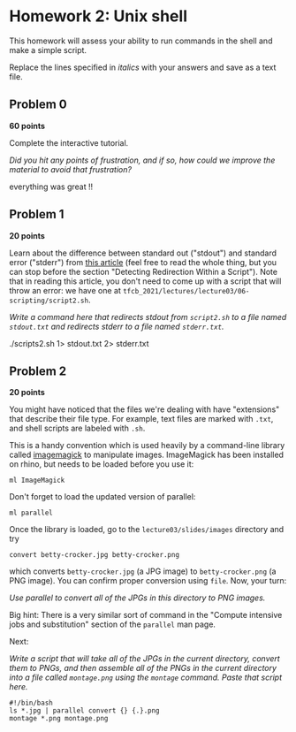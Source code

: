 # Homework 2: Unix shell

This homework will assess your ability to run commands in the shell and make a simple script.

Replace the lines specified in _italics_ with your answers and save as a text file.


## Problem 0

**60 points**

Complete the interactive tutorial.

_Did you hit any points of frustration, and if so, how could we improve the material to avoid that frustration?_

everything was great !!

## Problem 1

**20 points**

Learn about the difference between standard out ("stdout") and standard error ("stderr") from [this article](https://www.howtogeek.com/435903/what-are-stdin-stdout-and-stderr-on-linux/) (feel free to read the whole thing, but you can stop before the section "Detecting Redirection Within a Script").
Note that in reading this article, you don't need to come up with a script that will throw an error: we have one at `tfcb_2021/lectures/lecture03/06-scripting/script2.sh`.

_Write a command here that redirects stdout from `script2.sh` to a file named `stdout.txt` and redirects stderr to a file named `stderr.txt`._

./scripts2.sh 1> stdout.txt 2> stderr.txt

## Problem 2

**20 points**

You might have noticed that the files we're dealing with have "extensions" that describe their file type.
For example, text files are marked with `.txt`, and shell scripts are labeled with `.sh`.

This is a handy convention which is used heavily by a command-line library called [imagemagick](https://imagemagick.org/index.php) to manipulate images.
ImageMagick has been installed on rhino, but needs to be loaded before you use it:

    ml ImageMagick

Don't forget to load the updated version of parallel:

    ml parallel

Once the library is loaded, go to the `lecture03/slides/images` directory and try

    convert betty-crocker.jpg betty-crocker.png

which converts `betty-crocker.jpg` (a JPG image) to `betty-crocker.png` (a PNG image).
You can confirm proper conversion using `file`.
Now, your turn:

_Use parallel to convert all of the JPGs in this directory to PNG images._

Big hint: There is a very similar sort of command in the "Compute intensive jobs and substitution" section of the `parallel` man page.

Next:

_Write a script that will take all of the JPGs in the current directory, convert them to PNGs, and then assemble all of the PNGs in the current directory into a file called `montage.png` using the `montage` command. Paste that script here._



```
#!/bin/bash
ls *.jpg | parallel convert {} {.}.png
montage *.png montage.png
```
